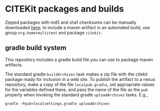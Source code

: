 # CITEKit packages and builds #

Zipped packages with md5 and sha1 checksums can be manually downloaded [here][1];  to include a maven artifact in an automated build, use group `org.homermultitext` and package `citekit`.

[1]: http://beta.hpcc.uh.edu/nexus/content/repositories/releases/org/homermultitext/citekit/


## gradle build system ##

This repository includes a gradle build file you can use to package maven artifacts.

The standard gradle `buildArchives` task makes a zip file with the citekit package ready for inclusion in a web site.  To publish the artifact to a nexus repository, make a copy of the file `localpub.gradle`, set appropriate values for the variables defined there, and pass the name of the file as the `pub` property when invoking the standard gradle `uploadArchives` tasks.  E.g.,

    gradle -Ppub=localsettings.gradle uploadArchives
